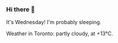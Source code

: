 ### Hi there :wave:

It's Wednesday! I'm probably sleeping.

Weather in Toronto: partly cloudy, at +13°C.
